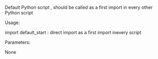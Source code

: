 Default Python script , should be called as a first import in every other Python script

Usage:

import default_start : direct import as a first import inevery script



Parameters:

None
